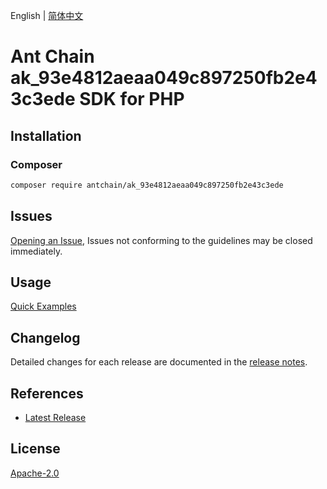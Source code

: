 English | [简体中文](README-CN.md)

# Ant Chain ak_93e4812aeaa049c897250fb2e43c3ede SDK for PHP

## Installation

### Composer

```bash
composer require antchain/ak_93e4812aeaa049c897250fb2e43c3ede
```

## Issues

[Opening an Issue](https://github.com/alipay/antchain-openapi-prod-sdk/issues/new), Issues not conforming to the guidelines may be closed immediately.

## Usage

[Quick Examples](https://github.com/alipay/antchain-openapi-prod-sdk/blob/master/docs/0-Examples-EN.md#quick-examples)

## Changelog

Detailed changes for each release are documented in the [release notes](./ChangeLog.txt).

## References

* [Latest Release](https://github.com/antchain-openapi-sdk-php)

## License

[Apache-2.0](http://www.apache.org/licenses/LICENSE-2.0)
